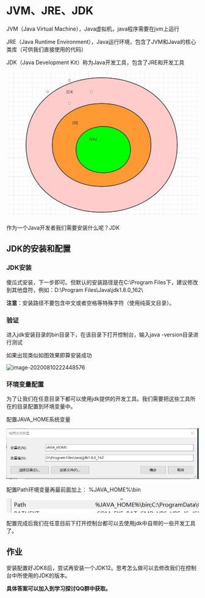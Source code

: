 # JVM、JRE、JDK

JVM（Java Virtual Machine），Java虚拟机，java程序需要在jvm上运行

JRE（Java Runtime Environment），Java运行环境，包含了JVM和Java的核心类库（可供我们直接使用的代码）

JDK（Java Development Kit）称为Java开发工具，包含了JRE和开发工具

![image-20200811220157647](img\image-20200811220157647.png)



作为一个Java开发者我们需要安装什么呢？JDK

## JDK的安装和配置


### JDK安装

傻瓜式安装，下一步即可。但默认的安装路径是在C:\Program Files下，建议修改到其他盘符，例如：D:\Program Files\Java\jdk1.8.0_162\  

**注意**：安装路径不要包含中文或者空格等特殊字符（使用纯英文目录）。

### 验证

进入jdk安装目录的bin目录下，在该目录下打开控制台，输入java -version目录进行测试

如果出现类似如图效果即算安装成功

![image-20200810222448576](D:/工作/个人脑图/课程/课程资料/讲义/JavaSE/img/image-20200810222448576.png)

### 环境变量配置

为了让我们在任意目录下都可以使用jdk提供的开发工具。我们需要把这些工具所在的目录配置到环境变量中。

配置JAVA_HOME系统变量

![image-20200812070406801](img\image-20200812070406801.png)

配置Path环境变量再最前面加上：  %JAVA_HOME%\bin

![image-20200812070531763](img\image-22220812070531763.png)

配置完成后我们在任意目前下打开控制台都可以去使用jdk中自带的一些开发工具了。



## 作业

安装配置好JDK8后，尝试再安装一个JDK12。思考怎么做可以去修改我们在控制台中所使用的JDK的版本。

**具体答案可以加入到学习探讨QQ群中获取。**



